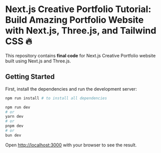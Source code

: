 # Next.js Creative Portfolio Tutorial: Build Amazing Portfolio Website with Next.js, Three.js, and Tailwind CSS 🔥



This repository contains **final code** for Next.js Creative Portfolio website built using Next.js and Three.js. <br />

## Getting Started

First, install the dependencies and run the development server:

```bash
npm run install # to install all dependencies

npm run dev
# or
yarn dev
# or
pnpm dev
# or
bun dev
```

Open [http://localhost:3000](http://localhost:3000) with your browser to see the result.
